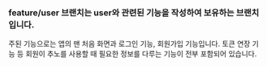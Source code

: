 ### feature/user 브랜치는 **user와 관련된 기능을 작성**하여 보유하는 브랜치입니다.

주된 기능으로는 앱의 맨 처음 화면과 로그인 기능, 회원가입 기능입니다.
토큰 연장 기능 등 회원이 추노를 사용할 때 필요한 정보를 다루는 기능이 전부 포함되어 있습니다.
